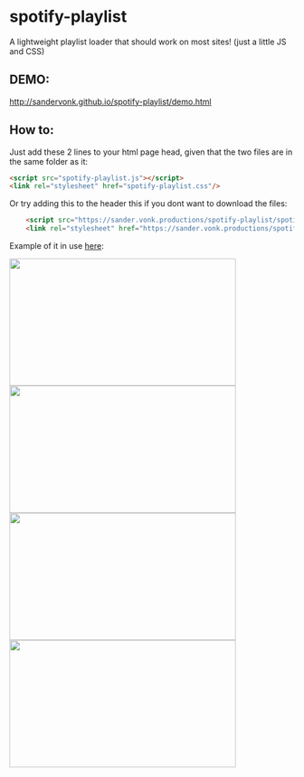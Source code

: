 # spotify-playlist
A lightweight playlist loader that should work on most sites! (just a little JS and CSS)

## DEMO:
http://sandervonk.github.io/spotify-playlist/demo.html

## How to:
Just add these 2 lines to your html page head, given that the two files are in the same folder as it:
```html
<script src="spotify-playlist.js"></script>
<link rel="stylesheet" href="spotify-playlist.css"/>
```
Or try adding this to the header this if you dont want to download the files:
```html
    <script src="https://sander.vonk.productions/spotify-playlist/spotify-playlist.js"></script>
    <link rel="stylesheet" href="https://sander.vonk.productions/spotify-playlist/spotify-playlist.css"/>
```

Example of it in use [here](https://sandervonk.github.io/Portfolio.html):
<p float="left">
<img src="https://user-images.githubusercontent.com/10799950/126443888-2603589d-04f7-4657-9619-e3978168afdb.png" height="225" width="400"/>
<img src="https://user-images.githubusercontent.com/10799950/126443931-d46e6789-fbc6-4d13-b6d0-c3d1e34fecd8.png" height="225" width="400"/>
<img src="https://user-images.githubusercontent.com/10799950/126443958-6e6fc4b6-f9a1-4120-a7d5-289f3765ded1.png" height="225" width="400"/>
<img src="https://user-images.githubusercontent.com/10799950/126443988-4465dd51-20e7-4d28-a2c7-d5d6136b3844.png" height="225" width="400"/>
  </p>

